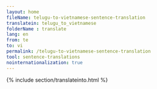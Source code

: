 ```yaml
---
layout: home
fileName: telugu-to-vietnamese-sentence-translation
translatein: telugu_to_vietnamese
folderName : translate
lang: en
from: te
to: vi
permalink: /telugu-to-vietnamese-sentence-translation
tool: sentence-translations
nointernationalization: true
---
```

{% include section/translateinto.html %}
